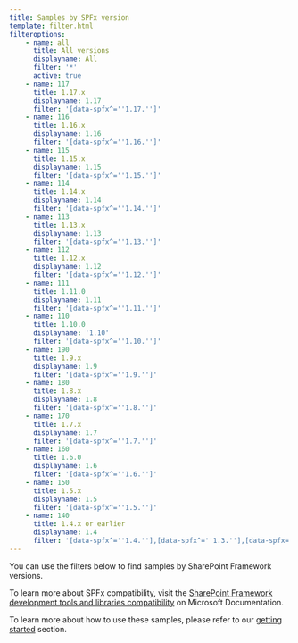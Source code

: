 ```yaml
---
title: Samples by SPFx version
template: filter.html
filteroptions:
    - name: all
      title: All versions
      displayname: All
      filter: '*'
      active: true
    - name: 117
      title: 1.17.x
      displayname: 1.17
      filter: '[data-spfx^=''1.17.'']'
    - name: 116
      title: 1.16.x
      displayname: 1.16
      filter: '[data-spfx^=''1.16.'']'
    - name: 115
      title: 1.15.x
      displayname: 1.15
      filter: '[data-spfx^=''1.15.'']'
    - name: 114
      title: 1.14.x
      displayname: 1.14
      filter: '[data-spfx^=''1.14.'']'
    - name: 113
      title: 1.13.x
      displayname: 1.13
      filter: '[data-spfx^=''1.13.'']'
    - name: 112
      title: 1.12.x
      displayname: 1.12
      filter: '[data-spfx^=''1.12.'']'
    - name: 111
      title: 1.11.0
      displayname: 1.11
      filter: '[data-spfx^=''1.11.'']'
    - name: 110
      title: 1.10.0
      displayname: '1.10'
      filter: '[data-spfx^=''1.10.'']'
    - name: 190
      title: 1.9.x
      displayname: 1.9
      filter: '[data-spfx^=''1.9.'']'
    - name: 180
      title: 1.8.x
      displayname: 1.8
      filter: '[data-spfx^=''1.8.'']'
    - name: 170
      title: 1.7.x
      displayname: 1.7
      filter: '[data-spfx^=''1.7.'']'
    - name: 160
      title: 1.6.0
      displayname: 1.6
      filter: '[data-spfx^=''1.6.'']'
    - name: 150
      title: 1.5.x
      displayname: 1.5
      filter: '[data-spfx^=''1.5.'']'
    - name: 140
      title: 1.4.x or earlier
      displayname: 1.4
      filter: '[data-spfx^=''1.4.''],[data-spfx^=''1.3.''],[data-spfx=''GA'']'
---
```


You can use the filters below to find samples by SharePoint Framework versions.

To learn more about SPFx compatibility, visit the [SharePoint Framework development tools and libraries compatibility](https://learn.microsoft.com/sharepoint/dev/spfx/compatibility) on Microsoft Documentation.

To learn more about how to use these samples, please refer to our [getting started](../gettingstarted/index.md) section.
